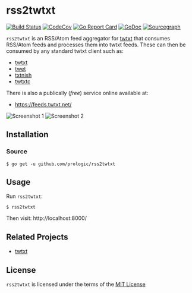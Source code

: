 # rss2twtxt

[![Build Status](https://cloud.drone.io/api/badges/prologic/rss2twtxt/status.svg)](https://cloud.drone.io/prologic/rss2twtxt)
[![CodeCov](https://codecov.io/gh/prologic/rss2twtxt/branch/master/graph/badge.svg)](https://codecov.io/gh/prologic/rss2twtxt)
[![Go Report Card](https://goreportcard.com/badge/prologic/rss2twtxt)](https://goreportcard.com/report/prologic/rss2twtxt)
[![GoDoc](https://godoc.org/github.com/prologic/rss2twtxt?status.svg)](https://godoc.org/github.com/prologic/rss2twtxt) 
[![Sourcegraph](https://sourcegraph.com/github.com/prologic/rss2twtxt/-/badge.svg)](https://sourcegraph.com/github.com/prologic/rss2twtxt?badge)

`rss2twtxt` is an RSS/Atom feed aggregator for [twtxt](https://rss2twtxt.readthedocs.io/en/latest/)
that consumes RSS/Atom feeds and processes them into twtxt feeds. These can
then be consumed by any standard twtxt client such as:

- [twtxt](https://github.com/buckket/twtxt)
- [twet](https://github.com/quite/twet)
- [txtnish](https://github.com/mdom/txtnish)
- [twtxtc](https://github.com/neauoire/twtxtc)

There is also a publically (_free_) service online available at:

- https://feeds.twtxt.net/

![Screenshot 1](./screenshot1.png)
![Screenshot 2](./screenshot2.png)

## Installation

### Source

```#!bash
$ go get -u github.com/prologic/rss2twtxt
```

## Usage

Run `rss2twtxt`:

```#!bash
$ rss2twtxt
```

Then visit: http://localhost:8000/

## Related Projects

- [twtxt](https://github.com/prologic/twtxt)

## License

`rss2twtxt` is licensed under the terms of the [MIT License](/LICENSE)

